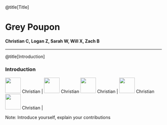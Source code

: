 @title[Title]

# Grey Poupon

#### Christian C, Logan Z, Sarah W, Will X, Zach B

---

@title[Introduction]

### Introduction

<img src="https://cjcarrollsite.files.wordpress.com/2017/09/7-copy2.jpg" width="50" height="50" /> Christian | <img src="https://cjcarrollsite.files.wordpress.com/2017/09/7-copy2.jpg" width="50" height="50" /> Christian
<img src="https://cjcarrollsite.files.wordpress.com/2017/09/7-copy2.jpg" width="50" height="50" /> Christian | <img src="https://cjcarrollsite.files.wordpress.com/2017/09/7-copy2.jpg" width="50" height="50" /> Christian
<img src="https://cjcarrollsite.files.wordpress.com/2017/09/7-copy2.jpg" width="50" height="50" /> Christian | 

Note:
Introduce yourself, explain your contributions
